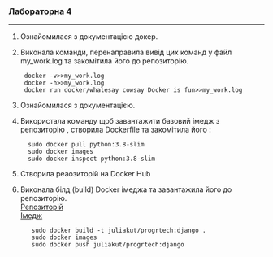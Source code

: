 ###  Лабораторна 4
***

1) Ознайомилася з документацією докер.
2) Виконала команди, перенаправила вивід 
цих команд у файл my_work.log та закомітила
його до репозиторію.

        docker -v>>my_work.log
        docker -h>>my_work.log
        docker run docker/whalesay cowsay Docker is fun>>my_work.log
3) Ознайомилася з документацією.
4) Використала команду щоб завантажити 
базовий імедж з репозиторію , 
створила Dockerfile та закомітила його  : 
        
         sudo docker pull python:3.8-slim
         sudo docker images
         sudo docker inspect python:3.8-slim
5) Створила реаозиторій на Docker Hub 
6) Виконала білд (build) Docker імеджа та завантажила 
його до репозиторію.  
[Репозиторій](https://hub.docker.com/r/juliakut/progrtech)   
[Імедж](https://hub.docker.com/layers/juliakut/progrtech/django/images/sha256-dcf0b362a359a80f261936a450413e2f1ffc2b24f85686576322998520202bcb?context=explore)
        
          sudo docker build -t juliakut/progrtech:django .
          sudo docker images
          sudo docker push juliakut/progrtech:django